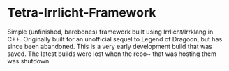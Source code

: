 Tetra-Irrlicht-Framework
========================

Simple (unfinished, barebones) framework built using Irrlicht/Irrklang in C++.
Originally built for an unofficial sequel to Legend of Dragoon, but has since 
been abandoned.  This is a very early development build that was saved.  The 
latest builds were lost when the repo~ that was hosting them was shutdown.